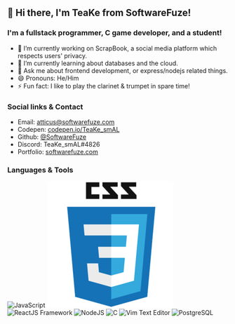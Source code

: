 ## 👋 Hi there, I'm TeaKe from SoftwareFuze!

### I'm a fullstack programmer, C game developer, and a student!
- 🔭 I’m currently working on ScrapBook, a social media platform which respects users' privacy.
- 🌱 I’m currently learning about databases and the cloud.
- 💬 Ask me about frontend development, or express/nodejs related things.
- 😄 Pronouns: He/Him
- ⚡ Fun fact: I like to play the clarinet & trumpet in spare time!

### Social links & Contact
- Email: [atticus@softwarefuze.com](email)
- Codepen: [codepen.io/TeaKe_smAL]([codepen])
- Github: [@SoftwareFuze]([github])
- Discord: TeaKe_smAL#4826
- Portfolio: [softwarefuze.com]([portfolio])

### Languages & Tools
![JavaScript](https://img.favpng.com/2/12/22/javascript-icon-png-favpng-ruDBDhxzVxWHgXXtH2Hi1XzJf.jpg)
![CSS](https://raw.githubusercontent.com/github/explore/6c6508f34230f0ac0d49e847a326429eefbfc030/topics/css/css.png)
![ReactJS Framework](https://react-metismenu-icons.vermiliontrr8.fun/img/376498.png)
![NodeJS](https://cdn.iconscout.com/icon/free/png-512/node-js-1-1174935.png)
![C](https://cdn.iconscout.com/icon/free/png-512/c-programming-569564.png)
![Vim Text Editor](https://user-images.githubusercontent.com/8083855/30329899-bffb884c-97e4-11e7-8b93-f8e4bed7338a.png)
![PostgreSQL](https://cdn.iconscout.com/icon/free/png-512/postgresql-226047.png)

[email]: [mailto:atticus@softwarefuze.com]
[codepen]: [https://codepen.io/TeaKe_smAL]
[github]: [https://github.com/SoftwareFuze]
[portfolio]: [https://softwarefuze.com/]
